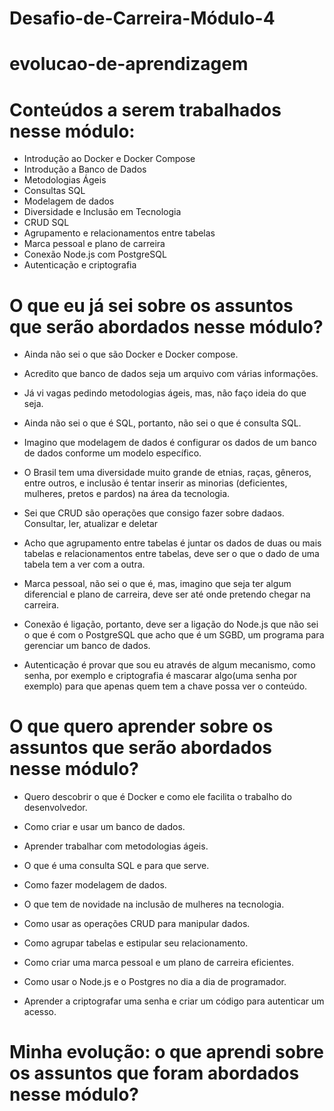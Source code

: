 # Desafio-de-Carreira-Módulo-4

# evolucao-de-aprendizagem

# Conteúdos a serem trabalhados nesse módulo:

* Introdução ao Docker e Docker Compose
* Introdução a Banco de Dados
* Metodologias Ágeis
* Consultas SQL
* Modelagem de dados
* Diversidade e Inclusão em Tecnologia
* CRUD SQL
* Agrupamento e relacionamentos entre tabelas
* Marca pessoal e plano de carreira
* Conexão Node.js com PostgreSQL
* Autenticação e criptografia

# O que eu já sei sobre os assuntos que serão abordados nesse módulo?

* Ainda não sei o que são Docker e Docker compose.

* Acredito que banco de dados seja um arquivo com várias informações.

* Já vi vagas pedindo metodologias ágeis, mas, não faço ideia do que seja.

* Ainda não sei o que é SQL, portanto, não sei o que é consulta SQL.

* Imagino que modelagem de dados é configurar os dados de um banco de dados conforme um modelo específico.

* O Brasil tem uma diversidade muito grande de etnias, raças, gêneros, entre outros, e inclusão é tentar inserir as minorias (deficientes, mulheres, pretos e pardos) na área da tecnologia.

* Sei que CRUD são operações que consigo fazer sobre dadaos. Consultar, ler, atualizar e deletar
* Acho que agrupamento entre tabelas é juntar os dados de duas ou mais tabelas e relacionamentos entre tabelas, deve ser o que o dado de uma tabela tem a ver com a outra.

* Marca pessoal, não sei o que é, mas, imagino que seja ter algum diferencial e plano de carreira, deve ser até onde pretendo chegar na carreira.

* Conexão é ligação, portanto, deve ser a ligação do Node.js que não sei o que é com o PostgreSQL que acho que é um SGBD, um programa para gerenciar um banco de dados.
* Autenticação é provar que sou eu através de algum mecanismo, como senha, por exemplo e criptografia é mascarar algo(uma senha por exemplo) para que apenas quem tem a chave possa ver o conteúdo.

# O que quero aprender sobre os assuntos que serão abordados nesse módulo?

* Quero descobrir o que é Docker e como ele facilita o trabalho do desenvolvedor.

* Como criar e usar um banco de dados.

* Aprender trabalhar com metodologias ágeis.
  
* O que é uma consulta SQL e para que serve.

* Como fazer modelagem de dados. 

* O que tem de novidade na inclusão de mulheres na tecnologia.

* Como usar as operações CRUD para manipular dados.
  
* Como agrupar tabelas e estipular seu relacionamento.
  
* Como criar uma marca pessoal e um plano de carreira eficientes.
  
* Como usar o Node.js e o Postgres no dia a dia de programador.

* Aprender a criptografar uma senha e criar um código para autenticar um acesso.

# Minha evolução: o que aprendi sobre os assuntos que foram abordados nesse módulo?

